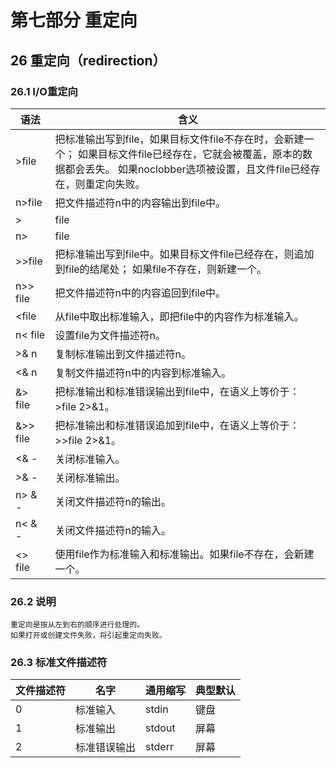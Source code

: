 
第七部分 重定向
=============

## 26 重定向（redirection）

### 26.1 I/O重定向

  语法     |              含义
----------|-----------------------------------------------------------------
\>file     | 把标准输出写到file，如果目标文件file不存在时，会新建一个； 如果目标文件file已经存在，它就会被覆盖，原本的数据都会丢失。 如果noclobber选项被设置，且文件file已经存在，则重定向失败。
n>file    | 把文件描述符n中的内容输出到file中。
\>|file    | 即使已设置noclobber，也强行把标准输出写到file中。
n>| file  | 即使已设置noclobber，也强行把文件描述符n中的内容输出到file中。
\>>file    | 把标准输出写到file中。如果目标文件file已经存在，则追加到file的结尾处； 如果file不存在，则新建一个。
n>> file  | 把文件描述符n中的内容追回到file中。
\<file     | 从file中取出标准输入，即把file中的内容作为标准输入。
n< file   | 设置file为文件描述符n。
\>& n      | 复制标准输出到文件描述符n。
\<& n      | 复制文件描述符n中的内容到标准输入。
&> file   | 把标准输出和标准错误输出到file中，在语义上等价于： >file 2>&1。
&>> file  | 把标准输出和标准错误追加到file中，在语义上等价于： >>file 2>&1。
\<& -      | 关闭标准输入。
\>& -      | 关闭标准输出。
n> & -    | 关闭文件描述符n的输出。
n< & -    | 关闭文件描述符n的输入。
\<> file   | 使用file作为标准输入和标准输出。如果file不存在，会新建一个。


### 26.2 说明

	重定向是按从左到右的顺序进行处理的。
	如果打开或创建文件失败，将引起重定向失败。


### 26.3 标准文件描述符

文件描述符 |   名字     |  通用缩写  |  典型默认
---------|------------|----------|----------
0        | 标准输入    |  stdin   |   键盘
1        | 标准输出    |  stdout  |   屏幕
2        | 标准错误输出 |  stderr  |   屏幕
		 
